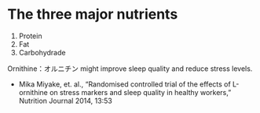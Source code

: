 # The three major nutrients
1. Protein
2. Fat
3. Carbohydrade 


Ornithine：オルニチン might improve sleep quality and reduce stress levels.
- Mika Miyake, et. al., “Randomised controlled trial of the effects of L-ornithine on stress markers and sleep quality in healthy workers,” Nutrition Journal 2014, 13:53
